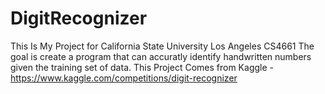 # DigitRecognizer

This Is My Project for California State University Los Angeles CS4661
The goal is create a program that can accuratly identify handwritten numbers given the training set of data.
This Project Comes from Kaggle - https://www.kaggle.com/competitions/digit-recognizer